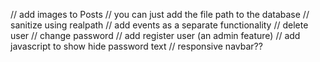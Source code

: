 // add images to Posts // you can just add the file path to the database // sanitize using realpath
// add events as a separate functionality
// delete user
// change password
// add register user (an admin feature)
// add javascript to show hide password text
// responsive navbar??
